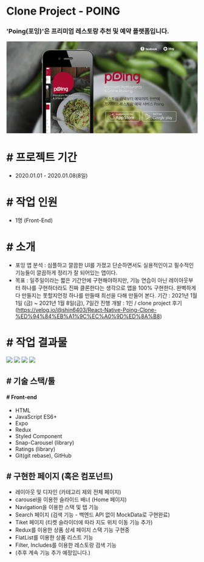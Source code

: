 # Clone Project - POING

### 'Poing(포잉)'은 프리미엄 레스토랑 추천 및 예약 플랫폼입니다.

<img src="/src/assert/image/poing.png"/>

# # 프로젝트 기간

- 2020.01.01 - 2020.01.08(8일)

# # 작업 인원

- 1명 (Front-End)

# # 소개
- 포잉 앱 분석 : 심플하고 깔끔한 UI를 가졌고 단순하면서도 실용적인이고 필수적인 기능들이 깔끔하게 정리가 잘 되어있는 앱이다.
- 목표 : 일주일이라는 짧은 기간안에 구현해야하지만, 기능 연습이 아닌 레이아웃부터 하나를 구현하더라도 진짜 클론한다는 생각으로 앱을 100% 구현한다. 
        완벽하게 다 만들지는 못할지언정 하나를 만들때 최선을 다해 만들어 본다.
기간 : 2021년 1월 1일 (금) ~ 2021년 1월 8일(금), 7일간 진행
개발 : 1인 / clone project 후기 (https://velog.io/@shin6403/React-Native-Poing-Clone-%ED%94%84%EB%A1%9C%EC%A0%9D%ED%8A%B8)

# # 작업 결과물

<div>
<img src="https://user-images.githubusercontent.com/68217675/104121069-f5d08400-537e-11eb-99a8-0f1d3616db5b.gif" width="200"></img>
<img src="https://user-images.githubusercontent.com/68217675/104121220-f289c800-537f-11eb-915e-57d4e44ce1d4.gif" width="200"></img>
<img src="https://user-images.githubusercontent.com/68217675/104121245-1fd67600-5380-11eb-84c4-3458455c8ff5.gif" width="200"></img>
<img src="https://user-images.githubusercontent.com/68217675/104121300-688e2f00-5380-11eb-970e-fcc67148ed5b.gif" width="200"></img>
</div>

## # 기술 스택/툴

#### # Front-end

- HTML
- JavaScript ES6+
- Expo
- Redux
- Styled Component
- Snap-Carousel (library)
- Ratings (library)
- Git(git rebase), GitHub

## # 구현한 페이지 (혹은 컴포넌트)

- 레이아웃 및 디자인 (카테고리 제외 전체 페이지)
- carousel을 이용한 슬라이드 배너 (Home 페이지)
- Navigation을 이용한 스택 및 탭 기능
- Search 페이지 (검색 기능 - 백엔드 API 없이 MockData로 구현완료)
- Tiket 페이지 (티켓 슬라이더에 따라 지도 위치 이동 기능 추가)
- Redux를 이용한 상품 상세 페이지 스택 기능 구현중
- FlatList를 이용한 상품 리스트 기능
- Filter, Includes를 이용한 레스토랑 검색 기능
- (추후 계속 기능 추가 예정입니다.)

